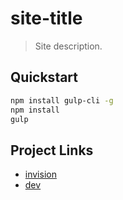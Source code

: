 # site-title
> Site description.

## Quickstart

```sh
npm install gulp-cli -g
npm install
gulp
```

## Project Links

* [invision](#)
* [dev](#)
